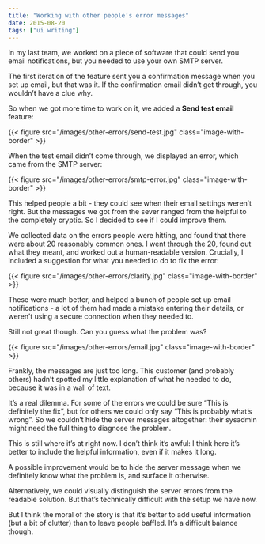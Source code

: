 ```yaml
---
title: "Working with other people’s error messages"
date: 2015-08-20
tags: ["ui writing"]
---
```


In my last team, we worked on a piece of software that could send you email notifications, but you needed to use your own SMTP server.

The first iteration of the feature sent you a confirmation message when you set up email, but that was it. If the confirmation email didn’t get through, you wouldn’t have a clue why.

So when we got more time to work on it, we added a **Send test email** feature:

{{< figure src="/images/other-errors/send-test.jpg" class="image-with-border" >}}

When the test email didn’t come through, we displayed an error, which came from the SMTP server:

{{< figure src="/images/other-errors/smtp-error.jpg" class="image-with-border" >}}

This helped people a bit - they could see when their email settings weren’t right. But the messages we got from the sever ranged from the helpful to the completely cryptic.  So I decided to see if I could improve them.

We collected data on the errors people were hitting, and found that there were about 20 reasonably common ones. I went through the 20, found out what they meant, and worked out a human-readable version. Crucially, I included a suggestion for what you needed to do to fix the error:

{{< figure src="/images/other-errors/clarify.jpg" class="image-with-border" >}}

These were much better, and helped a bunch of people set up email notifications - a lot of them had made a mistake entering their details, or weren’t using a secure connection when they needed to.

Still not great though. Can you guess what the problem was?

{{< figure src="/images/other-errors/email.jpg" class="image-with-border" >}}

Frankly, the messages are just too long. This customer (and probably others) hadn’t spotted my little explanation of what he needed to do, because it was in a wall of text.

It’s a real dilemma. For some of the errors we could be sure “This is definitely the fix”, but for others we could only say “This is probably what’s wrong”. So we couldn’t hide the server messages altogether: their sysadmin might need the full thing to diagnose the problem.

This is still where it’s at right now. I don’t think it’s awful: I think here it’s better to include the helpful information, even if it makes it long.

A possible improvement would be to hide the server message when we definitely know what the problem is, and surface it otherwise.

Alternatively, we could visually distinguish the server errors from the readable solution. But that’s technically difficult with the setup we have now.

But I think the moral of the story is that it’s better to add useful information (but a bit of clutter) than to leave people baffled. It’s a difficult balance though.

<!-- https://uiwriting.tumblr.com/post/127166150889/improving-other-peoples-error-messages -->

